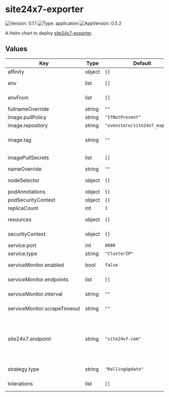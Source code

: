 # site24x7-exporter

![Version: 0.1.1](https://img.shields.io/badge/Version-0.1.1-informational?style=flat-square) ![Type: application](https://img.shields.io/badge/Type-application-informational?style=flat-square) ![AppVersion: 0.5.2](https://img.shields.io/badge/AppVersion-0.5.2-informational?style=flat-square)

A Helm chart to deploy [site24x7-exporter](https://github.com/svenstaro/site24x7_exporter).

## Values

| Key | Type | Default | Description |
|-----|------|---------|-------------|
| affinity | object | `{}` | Node/pod affinities |
| env | list | `[]` | environment variables for the container |
| envFrom | list | `[]` | environment variable sources for the container |
| fullnameOverride | string | `""` | full name of the chart. |
| image.pullPolicy | string | `"IfNotPresent"` | image pull policy |
| image.repository | string | `"svenstaro/site24x7_exporter"` | image repository |
| image.tag | string | `""` | Overrides the image tag whose default is the chart appVersion. |
| imagePullSecrets | list | `[]` | image pull secret for private images |
| nameOverride | string | `""` | override name of the chart |
| nodeSelector | object | `{}` | Node for scheduler pod assignment |
| podAnnotations | object | `{}` | Add annotations on pods |
| podSecurityContext | object | `{}` | Add security context to pods |
| replicaCount | int | `1` |  |
| resources | object | `{}` | custom resource configuration |
| securityContext | object | `{}` | Add security context to deployment |
| service.port | int | `8080` | Service port for the exporter |
| service.type | string | `"ClusterIP"` | Serive type for the exporter |
| serviceMonitor.enabled | bool | `false` | Deploy a service monitor along with the exporter. |
| serviceMonitor.endpoints | list | `[]` | Specify addiotnal Endpoint objects |
| serviceMonitor.interval | string | `""` | Set scraping interval for the service monitor. |
| serviceMonitor.scrapeTimeout | string | `""` | Set scraping time out for the service monitor. |
| site24x7.endpoint | string | `"site24x7.com"` | API endpoint to use (depends on region, see https://site24x7.com/help/api) [possible values: site24x7.com, site24x7.eu, site24x7.cn, site24x7.in,site24x7.net.au] |
| strategy.type | string | `"RollingUpdate"` | Strategy for deploying containers |
| tolerations | list | `[]` | Adding any tolerations to your deployment. |
